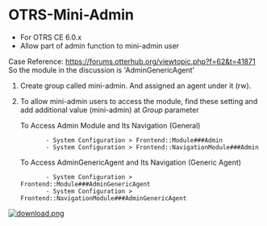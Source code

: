 # OTRS-Mini-Admin
- For OTRS CE 6.0.x
- Allow part of admin function to mini-admin user

Case Reference: https://forums.otterhub.org/viewtopic.php?f=62&t=41871  
So the module in the discussion is 'AdminGenericAgent'  

1. Create group called mini-admin. And assigned an agent under it (rw).

2. To allow mini-admin users to access the module, find these setting and add additional value (mini-admin) at *Group* parameter
    
      To Access Admin Module and Its Navigation (General)  
      
              - System Configuration > Frontend::Module###Admin  
              - System Configuration > Frontend::NavigationModule###Admin  
            
            
      To Access AdminGenericAgent and Its Navigation (Generic Agent)  
      
              - System Configuration > Frontend::Module###AdminGenericAgent  
              - System Configuration > Frontend::NavigationModule###AdminGenericAgent  
          
  
[![download.png](https://i.postimg.cc/FKgqx6qs/download.png)](https://postimg.cc/FfzDrTN2)  